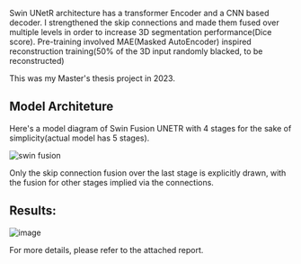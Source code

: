 Swin UNetR architecture has a transformer Encoder and a CNN based decoder. I strengthened the skip connections and made them fused over multiple levels in order to increase 3D segmentation performance(Dice score).
Pre-training involved MAE(Masked AutoEncoder) inspired reconstruction training(50% of the 3D input randomly blacked, to be reconstructed)

This was my Master's thesis project in 2023.

<h2><b>Model Architeture</b></h2>
Here's a model diagram of Swin Fusion UNETR with 4 stages for the sake of simplicity(actual model has 5 stages).

![swin fusion](https://github.com/user-attachments/assets/c56ef3fc-011b-46c2-b82f-d735cf4abfa2)

Only the skip connection fusion over the last stage is explicitly drawn, with the fusion for other stages implied via the connections.

<h2><b>Results:</b></h2>

![image](https://github.com/user-attachments/assets/cd4ff77a-2a45-48f1-ade0-220af37ae52f)

For more details, please refer to the attached report.
